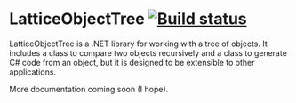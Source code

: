 # LatticeObjectTree [![Build status](https://ci.appveyor.com/api/projects/status/uptdctnkaitlyslg)](https://ci.appveyor.com/project/dotlattice/latticeobjecttree)

LatticeObjectTree is a .NET library for working with a tree of objects.  It includes a class to compare two objects recursively and a class to generate C# code from an object, but it is designed to be extensible to other applications.

More documentation coming soon (I hope). 
